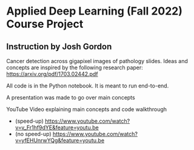 # Applied Deep Learning (Fall 2022) Course Project
## Instruction by Josh Gordon
Cancer detection across gigapixel images of pathology slides. Ideas and concepts are inspired by the following research paper: https://arxiv.org/pdf/1703.02442.pdf

All code is in the Python notebook. It is meant to run end-to-end.

A presentation was made to go over main concepts

YouTube Video explaining main concepts and code walkthrough
- (speed-up) https://www.youtube.com/watch?v=v_Fr1hf9dYE&feature=youtu.be
- (no speed-up) https://www.youtube.com/watch?v=yfEHUnrwYQg&feature=youtu.be
